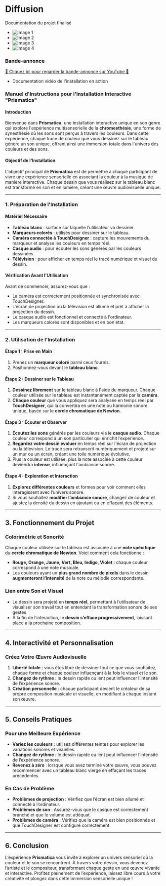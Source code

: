 # Diffusion

Documentation du projet finalisé

- ![Image 1](https://placehold.co/400x400?text=1+image)
- ![Image 2](https://placehold.co/400x400?text=2+image)
- ![Image 3](https://placehold.co/400x400?text=3+image)
- ![Image 4](https://placehold.co/400x400?text=4+image)

### Bande-annonce

[🔗 Cliquez ici pour regarder la bande-annonce sur YouTube 🚀](https://youtu.be/7dyGnVHcX7k)

- Documentation vidéo de l'installation en action

### Manuel d'Instructions pour l'Installation Interactive "Prismatica"

#### Introduction

Bienvenue dans **Prismatica**, une installation interactive unique en son genre qui explore l'expérience multisensorielle de la **chromesthésie**, une forme de synesthésie où les sons sont perçus à travers les couleurs. Dans cette expérience, chaque trace de couleur que vous dessinez sur le tableau génère un son unique, offrant ainsi une immersion totale dans l'univers des couleurs et des sons.

#### Objectif de l'Installation

L'objectif principal de **Prismatica** est de permettre à chaque participant de vivre une expérience sensorielle en associant la couleur à la musique de manière interactive. Chaque dessin que vous réalisez sur le tableau blanc est transformé en son et en lumière, créant une œuvre audiovisuelle unique.

---

### 1. Préparation de l'Installation

#### Matériel Nécessaire

- **Tableau blanc** : surface sur laquelle l’utilisateur va dessiner.
- **Marqueurs colorés** : utilisés pour dessiner sur le tableau.
- **Caméra connectée à TouchDesigner** : capture les mouvements du marqueur et analyse les couleurs en temps réel.
- **Casque audio** : pour écouter les sons générés par les couleurs dessinées.
- **Télévision** : pour afficher en temps réel le tracé numérique et visuel du dessin.

#### Vérification Avant l'Utilisation

Avant de commencer, assurez-vous que :

- La caméra est correctement positionnée et synchronisée avec TouchDesigner.
- L'écran de projection ou la télévision est allumé et prêt à afficher la projection du dessin.
- Le casque audio est fonctionnel et connecté à l'ordinateur.
- Les marqueurs colorés sont disponibles et en bon état.

---

### 2. Utilisation de l'Installation

#### Étape 1 : Prise en Main

1. Prenez un **marqueur coloré** parmi ceux fournis.
2. Positionnez-vous devant le **tableau blanc**.

#### Étape 2 : Dessiner sur le Tableau

1. **Dessinez librement** sur le tableau blanc à l'aide du marqueur. Chaque couleur utilisée sur le tableau est instantanément captée par la **caméra**.
2. **Chaque couleur** que vous appliquez sera analysée en temps réel par **TouchDesigner**, qui la convertira en une note ou harmonie sonore unique, basée sur le **cercle chromatique de Newton**.

#### Étape 3 : Écouter et Observer

1. **Écoutez les sons** générés par les couleurs via le **casque audio**. Chaque couleur correspond à un son particulier qui enrichit l’expérience.
2. **Regardez votre dessin évoluer** en temps réel sur l'écran de projection ou la télévision. Le tracé sera retranscrit numériquement et projeté sur un mur ou un écran, créant une toile numérique évolutive.
3. Plus la couleur est utilisée, plus la note associée à cette couleur deviendra **intense**, influençant l'ambiance sonore.

#### Étape 4 : Exploration et Interaction

1. **Explorez différentes couleurs** et formes pour voir comment elles interagissent avec l’univers sonore.
2. Si vous souhaitez **modifier l’ambiance sonore**, changez de couleur et ajustez la densité du dessin en ajoutant ou en effaçant des éléments.

---

## 3. Fonctionnement du Projet

### Colorimétrie et Sonorité

Chaque couleur utilisée sur le tableau est associée à une **note spécifique** du **cercle chromatique de Newton**. Voici comment cela fonctionne :

- **Rouge, Orange, Jaune, Vert, Bleu, Indigo, Violet** : chaque couleur correspond à une note musicale.
- Les couleurs ayant un **plus grand nombre de pixels** dans le dessin **augmenteront l'intensité** de la note ou mélodie correspondante.

### Lien entre Son et Visuel

- Le dessin sera projeté en **temps réel**, permettant à l’utilisateur de visualiser son travail tout en entendant la transformation sonore de ses gestes.
- À la fin de l’interaction, le **dessin s’efface progressivement**, laissant place à la prochaine composition.

---

## 4. Interactivité et Personnalisation

### Créez Votre Œuvre Audiovisuelle

1. **Liberté totale** : vous êtes libre de dessiner tout ce que vous souhaitez, chaque forme et chaque couleur influençant à la fois le visuel et le son.
2. **Changez de rythme** : le dessin rapide ou lent peut influencer l’intensité de l’expérience sonore.
3. **Création personnelle** : chaque participant devient le créateur de sa propre composition musicale et visuelle, en modifiant à chaque instant son œuvre.

---

## 5. Conseils Pratiques

### Pour une Meilleure Expérience

- **Variez les couleurs** : utilisez différentes teintes pour explorer les variations sonores et visuelles.
- **Changez de rythme** : le dessin rapide ou lent peut influencer l’intensité de l’expérience sonore.
- **Revenez à zéro** : lorsque vous avez terminé votre œuvre, vous pouvez recommencer avec un tableau blanc vierge en effaçant les traces précédentes.

### En Cas de Problème

- **Problèmes de projection** : Vérifiez que l’écran est bien allumé et connecté à l’ordinateur.
- **Problèmes de son** : Assurez-vous que le casque est correctement branché et que le volume est adéquat.
- **Problèmes de caméra** : Vérifiez que la caméra est bien positionnée et que TouchDesigner est configuré correctement.

---

## 6. Conclusion

L’expérience **Prismatica** vous invite à explorer un univers sensoriel où la couleur et le son se rencontrent. À travers votre dessin, vous devenez l’artiste et le compositeur, transformant chaque geste en une œuvre vivante et interactive. Profitez pleinement de l’expérience, laissez libre cours à votre créativité et plongez dans cette immersion sensorielle unique !
